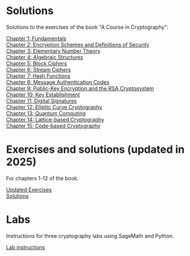 # Solutions
Solutions to the exercises of the book "A Course in Cryptography": 

[Chapter 1: Fundamentals](Solutions-Chapter-1.pdf)  
[Chapter 2: Encryption Schemes and Definitions of Security](Solutions-Chapter-2.pdf)  
[Chapter 3: Elementary Number Theory](Solutions-Chapter-3.pdf)  
[Chapter 4: Algebraic Structures](Solutions-Chapter-4.pdf)  
[Chapter 5: Block Ciphers](Solutions-Chapter-5.pdf)  
[Chapter 6: Stream Ciphers](Solutions-Chapter-6.pdf)  
[Chapter 7: Hash Functions](Solutions-Chapter-7.pdf)  
[Chapter 8: Message Authentication Codes](Solutions-Chapter-8.pdf)  
[Chapter 9: Public-Key Encryption and the RSA Cryptosystem](Solutions-Chapter-9.pdf)  
[Chapter 10: Key Establishment](Solutions-Chapter-10.pdf)  
[Chapter 11: Digital Signatures](Solutions-Chapter-11.pdf)  
[Chapter 12: Elliptic  Curve Cryptography](Solutions-Chapter-12.pdf)  
[Chapter 13: Quantum Computing](Solutions-Chapter-13.pdf)  
[Chapter 14: Lattice-based Cryptography](Solutions-Chapter-14.pdf)  
[Chapter 15: Code-based Cryptography](Solutions-Chapter-15.pdf)  

# Exercises and solutions (updated in 2025) 
For chapters 1-12 of the book.

[Updated Exercises](Cryptography-Ex-2025.pdf)   
[Solutions](Cryptography-sol2025-only.pdf)   

# Labs
Instructions for three cryptography labs using SageMath and Python.


[Lab instructions](cry_lab_25.pdf)   
